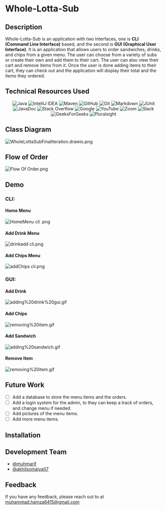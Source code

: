 
# **Whole-Lotta-Sub**

## Description
Whole-Lotta-Sub is an application with two Interfaces, one is **CLI (Command Line Interface)** based,
and the second is **GUI (Graphical User Interface)**.
It is an application that allows users to order sandwiches,
drinks, and chips from a given menu.
The user can choose from a variety of subs or create their own and add them to their cart.
The user can also view their cart and remove items from it.
Once the user is done adding items to their cart,
they can check out and the application will display their total and the items they ordered. 

## Technical Resources Used
<div align="center">

![Java](https://img.shields.io/badge/java-%23ED8B00.svg?style=for-the-badge&logo=openjdk&logoColor=white)
![IntelliJ IDEA](https://img.shields.io/badge/IntelliJIDEA-000000.svg?style=for-the-badge&logo=intellij-idea&logoColor=white)
![Maven](https://img.shields.io/badge/maven-%23F24E1E.svg?style=for-the-badge&logo=maven&logoColor=white)
![GitHub](https://img.shields.io/badge/github-%23121011.svg?style=for-the-badge&logo=github&logoColor=white)
![Git](https://img.shields.io/badge/git-%23F05033.svg?style=for-the-badge&logo=git&logoColor=white)
![Markdown](https://img.shields.io/badge/markdown-%23F24E1E.svg?style=for-the-badge&logo=markdown&logoColor=white)
![JUnit](https://img.shields.io/badge/junit-%23F24E1E.svg?style=for-the-badge&logo=junit&logoColor=white)
![JavaDoc](https://img.shields.io/badge/javadoc-%23F24E1E.svg?style=for-the-badge&logo=javadoc&logoColor=white)
![Stack Overflow](https://img.shields.io/badge/-Stackoverflow-FE7A16?style=for-the-badge&logo=stack-overflow&logoColor=white)
![Google](https://img.shields.io/badge/google-4285F4?style=for-the-badge&logo=google&logoColor=white)
![YouTube](https://img.shields.io/badge/YouTube-%23FF0000.svg?style=for-the-badge&logo=YouTube&logoColor=white)
![Zoom](https://img.shields.io/badge/Zoom-2D8CFF?style=for-the-badge&logo=zoom&logoColor=white)
![Slack](https://img.shields.io/badge/Slack-4A154B?style=for-the-badge&logo=slack&logoColor=white)
![GeeksForGeeks](https://img.shields.io/badge/GeeksforGeeks-gray?style=for-the-badge&logo=geeksforgeeks&logoColor=35914c)
![Pluralsight](https://img.shields.io/badge/Pluralsight-EE3057?style=for-the-badge&logo=pluralsight&logoColor=white)
</div>


## Class Diagram
![WholeLottaSubFinalIteration.drawio.png](UML%2FWholeLottaSubFinalIteration.drawio.png)
## Flow of Order
![Flow Of Order.png](images%2FFlow%20Of%20Order.png)

## Demo
### CLI:
#### Home Menu
![HomeMenu cli .png](images%2FHomeMenu%20cli%20.png)
#### Add Drink Menu
![drinkadd cli.png](images%2Fdrinkadd%20cli.png)
#### Add Chips Menu
![addChips cli.png](images%2FaddChips%20cli.png)

### GUI:
#### Add Drink
![adding%20drink%20gui.gif](images%2Fadding%2520drink%2520gui.gif)
#### Add Chips
![removing%20item.gif](images%2Fremoving%2520item.gif)
#### Add Sandwich
![adding%20sandwich.gif](images%2Fadding%2520sandwich.gif)
#### Remove Item
![removing%20item.gif](images%2Fremoving%2520item.gif)
## Future Work
-[ ] Add a database to store the menu items and the orders.
-[ ] Add a login system for the admin, to they can keep a track of orders, and change menu if needed.
-[ ] Add pictures of the menu items.
-[ ] Add more menu items.

## Installation


## Development Team
- [@muhmarif](https://www.github.com/muhamrif)
- [@akhilsomaiya07](https://github.com/akhilsomaiya07) 

## Feedback

If you have any feedback, please reach out to at muhammad.hamza6415@gmail.com
